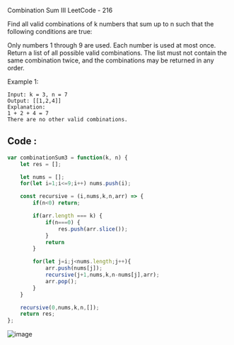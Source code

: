 Combination Sum III LeetCode - 216

Find all valid combinations of k numbers that sum up to n such that the following conditions are true:

Only numbers 1 through 9 are used.
Each number is used at most once.
Return a list of all possible valid combinations. The list must not contain the same combination twice, and the combinations may be returned in any order.

 

Example 1:
```
Input: k = 3, n = 7
Output: [[1,2,4]]
Explanation:
1 + 2 + 4 = 7
There are no other valid combinations.
```

## Code : 
```Javascript
var combinationSum3 = function(k, n) {
    let res = [];

    let nums = [];
    for(let i=1;i<=9;i++) nums.push(i);

    const recursive = (i,nums,k,n,arr) => {
        if(n<0) return;

        if(arr.length === k) {
            if(n===0) {
                res.push(arr.slice());
            }
            return
        }

        for(let j=i;j<nums.length;j++){
            arr.push(nums[j]);
            recursive(j+1,nums,k,n-nums[j],arr);
            arr.pop();
        }
    }

    recursive(0,nums,k,n,[]);
    return res;
};
```
![image](https://user-images.githubusercontent.com/96117746/228530010-f595157b-5ce9-4c8f-9aaa-56897242a4c7.png)
